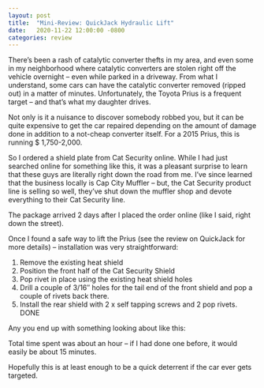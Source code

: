 ```yaml
---
layout: post
title:  "Mini-Review: QuickJack Hydraulic Lift"
date:   2020-11-22 12:00:00 -0800
categories: review
---
```

There’s been a rash of catalytic converter thefts in my area, and even some in my neighborhood where catalytic
converters are stolen right off the vehicle overnight – even while parked in a driveway. From what I understand,
some cars can have the catalytic converter removed (ripped out) in a matter of minutes. Unfortunately, the 
Toyota Prius is a frequent target – and that’s what my daughter drives.  

Not only is it a nuisance to discover somebody robbed you, but it can be quite expensive to get the car repaired 
depending on the amount of damage done in addition to a not-cheap converter itself.  For a 2015 Prius, this is
running $ 1,750-2,000.

So I ordered a shield plate from Cat Security online.  While I had just searched online for something like this,
it was a pleasant surprise to learn that these guys are literally right down the road from me. I’ve since 
learned that the business locally is Cap City Muffler – but, the Cat Security product line is selling so well,
they’ve shut down the muffler shop and devote everything to their Cat Security line.

The package arrived 2 days after I placed the order online (like I said, right down the street).

Once I found a safe way to lift the Prius (see the review on QuickJack for more details) – installation was
very straightforward:

1. Remove the existing heat shield
2. Position the front half of the Cat Security Shield
3. Pop rivet in place using the existing heat shield holes
4. Drill a couple of 3/16″ holes for the tail end of the front shield and pop a couple of rivets back there.
5. Install the rear shield with 2 x self tapping screws and 2 pop rivets.
DONE

Any you end up with something looking about like this:

<script src="https://cdn.jsdelivr.net/npm/publicalbum@latest/embed-ui.min.js" async></script>
<div class="pa-gallery-player-widget" style="width:100%; height:480px; display:none;"
  data-link="https://photos.app.goo.gl/cHGvSGadjUZ8jhkA9"
  data-title="CatSecurity shield on Prius">
  <object data="https://lh3.googleusercontent.com/u_fQ1XiwLhoSDW6AS0eceHG99DyXRisnaiz111ZWVdzwTSWn9PXnKaAmd5_wdoO6l7pPA-DrGgYSWJuM1TxuTYT0-x-NlP4gHdwkSZVIBVfm6zhTGv10sS_eqvpLMwn4nIic83y0LRY=w1920-h1080"></object>
</div>

Total time spent was about an hour – if I had done one before, it would easily be about 15 minutes.

Hopefully this is at least enough to be a quick deterrent if the car ever gets targeted.
